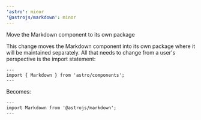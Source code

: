 ```yaml
---
'astro': minor
'@astrojs/markdown': minor
---
```


Move the Markdown component to its own package

This change moves the Markdown component into its own package where it will be maintained separately. All that needs to change from a user's perspective is the import statement:

```astro
---
import { Markdown } from 'astro/components';
---
```

Becomes:

```astro
---
import Markdown from '@astrojs/markdown';
---
```
